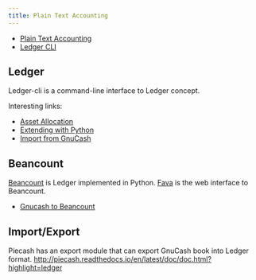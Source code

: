 ```yaml
---
title: Plain Text Accounting
---
```


- [Plain Text Accounting](http://plaintextaccounting.org/)
- [Ledger CLI](http://ledger-cli.org/)

## Ledger

Ledger-cli is a command-line interface to Ledger concept.

Interesting links:

- [Asset Allocation](https://www.ledger-cli.org/3.0/doc/ledger3.html#Asset-Allocation)
- [Extending with Python](https://www.ledger-cli.org/3.0/doc/ledger3.html#Extending-with-Python)
- [Import from GnuCash](https://github.com/MatzeB/pygnucash)

## Beancount

[Beancount](https://github.com/beancount/beancount) is Ledger implemented in Python.
[Fava](https://github.com/beancount/fava) is the web interface to Beancount.

- [Gnucash to Beancount](https://github.com/henriquebastos/gnucash-to-beancount)

## Import/Export

Piecash has an export module that can export GnuCash book into Ledger format.
http://piecash.readthedocs.io/en/latest/doc/doc.html?highlight=ledger
